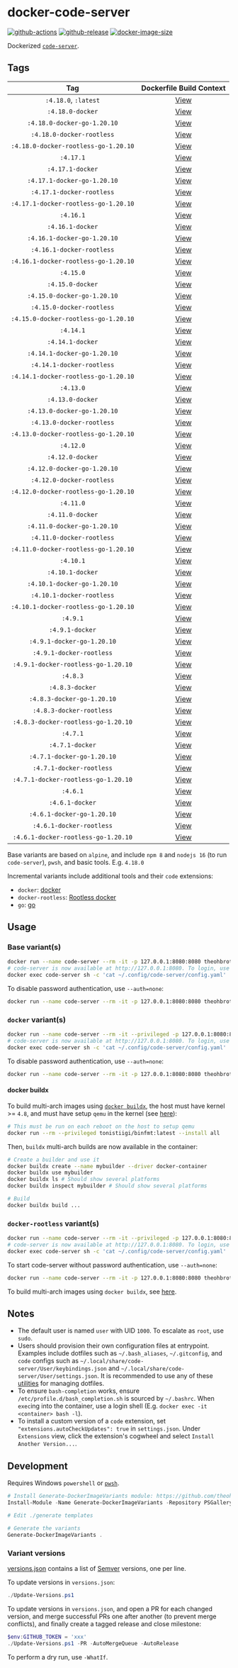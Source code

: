 # docker-code-server

[![github-actions](https://github.com/theohbrothers/docker-code-server/workflows/ci-master-pr/badge.svg)](https://github.com/theohbrothers/docker-code-server/actions)
[![github-release](https://img.shields.io/github/v/release/theohbrothers/docker-code-server?style=flat-square)](https://github.com/theohbrothers/docker-code-server/releases/)
[![docker-image-size](https://img.shields.io/docker/image-size/theohbrothers/docker-code-server/latest)](https://hub.docker.com/r/theohbrothers/docker-code-server)

Dockerized [`code-server`](https://github.com/coder/code-server).

## Tags

| Tag | Dockerfile Build Context |
|:-------:|:---------:|
| `:4.18.0`, `:latest` | [View](variants/4.18.0) |
| `:4.18.0-docker` | [View](variants/4.18.0-docker) |
| `:4.18.0-docker-go-1.20.10` | [View](variants/4.18.0-docker-go-1.20.10) |
| `:4.18.0-docker-rootless` | [View](variants/4.18.0-docker-rootless) |
| `:4.18.0-docker-rootless-go-1.20.10` | [View](variants/4.18.0-docker-rootless-go-1.20.10) |
| `:4.17.1` | [View](variants/4.17.1) |
| `:4.17.1-docker` | [View](variants/4.17.1-docker) |
| `:4.17.1-docker-go-1.20.10` | [View](variants/4.17.1-docker-go-1.20.10) |
| `:4.17.1-docker-rootless` | [View](variants/4.17.1-docker-rootless) |
| `:4.17.1-docker-rootless-go-1.20.10` | [View](variants/4.17.1-docker-rootless-go-1.20.10) |
| `:4.16.1` | [View](variants/4.16.1) |
| `:4.16.1-docker` | [View](variants/4.16.1-docker) |
| `:4.16.1-docker-go-1.20.10` | [View](variants/4.16.1-docker-go-1.20.10) |
| `:4.16.1-docker-rootless` | [View](variants/4.16.1-docker-rootless) |
| `:4.16.1-docker-rootless-go-1.20.10` | [View](variants/4.16.1-docker-rootless-go-1.20.10) |
| `:4.15.0` | [View](variants/4.15.0) |
| `:4.15.0-docker` | [View](variants/4.15.0-docker) |
| `:4.15.0-docker-go-1.20.10` | [View](variants/4.15.0-docker-go-1.20.10) |
| `:4.15.0-docker-rootless` | [View](variants/4.15.0-docker-rootless) |
| `:4.15.0-docker-rootless-go-1.20.10` | [View](variants/4.15.0-docker-rootless-go-1.20.10) |
| `:4.14.1` | [View](variants/4.14.1) |
| `:4.14.1-docker` | [View](variants/4.14.1-docker) |
| `:4.14.1-docker-go-1.20.10` | [View](variants/4.14.1-docker-go-1.20.10) |
| `:4.14.1-docker-rootless` | [View](variants/4.14.1-docker-rootless) |
| `:4.14.1-docker-rootless-go-1.20.10` | [View](variants/4.14.1-docker-rootless-go-1.20.10) |
| `:4.13.0` | [View](variants/4.13.0) |
| `:4.13.0-docker` | [View](variants/4.13.0-docker) |
| `:4.13.0-docker-go-1.20.10` | [View](variants/4.13.0-docker-go-1.20.10) |
| `:4.13.0-docker-rootless` | [View](variants/4.13.0-docker-rootless) |
| `:4.13.0-docker-rootless-go-1.20.10` | [View](variants/4.13.0-docker-rootless-go-1.20.10) |
| `:4.12.0` | [View](variants/4.12.0) |
| `:4.12.0-docker` | [View](variants/4.12.0-docker) |
| `:4.12.0-docker-go-1.20.10` | [View](variants/4.12.0-docker-go-1.20.10) |
| `:4.12.0-docker-rootless` | [View](variants/4.12.0-docker-rootless) |
| `:4.12.0-docker-rootless-go-1.20.10` | [View](variants/4.12.0-docker-rootless-go-1.20.10) |
| `:4.11.0` | [View](variants/4.11.0) |
| `:4.11.0-docker` | [View](variants/4.11.0-docker) |
| `:4.11.0-docker-go-1.20.10` | [View](variants/4.11.0-docker-go-1.20.10) |
| `:4.11.0-docker-rootless` | [View](variants/4.11.0-docker-rootless) |
| `:4.11.0-docker-rootless-go-1.20.10` | [View](variants/4.11.0-docker-rootless-go-1.20.10) |
| `:4.10.1` | [View](variants/4.10.1) |
| `:4.10.1-docker` | [View](variants/4.10.1-docker) |
| `:4.10.1-docker-go-1.20.10` | [View](variants/4.10.1-docker-go-1.20.10) |
| `:4.10.1-docker-rootless` | [View](variants/4.10.1-docker-rootless) |
| `:4.10.1-docker-rootless-go-1.20.10` | [View](variants/4.10.1-docker-rootless-go-1.20.10) |
| `:4.9.1` | [View](variants/4.9.1) |
| `:4.9.1-docker` | [View](variants/4.9.1-docker) |
| `:4.9.1-docker-go-1.20.10` | [View](variants/4.9.1-docker-go-1.20.10) |
| `:4.9.1-docker-rootless` | [View](variants/4.9.1-docker-rootless) |
| `:4.9.1-docker-rootless-go-1.20.10` | [View](variants/4.9.1-docker-rootless-go-1.20.10) |
| `:4.8.3` | [View](variants/4.8.3) |
| `:4.8.3-docker` | [View](variants/4.8.3-docker) |
| `:4.8.3-docker-go-1.20.10` | [View](variants/4.8.3-docker-go-1.20.10) |
| `:4.8.3-docker-rootless` | [View](variants/4.8.3-docker-rootless) |
| `:4.8.3-docker-rootless-go-1.20.10` | [View](variants/4.8.3-docker-rootless-go-1.20.10) |
| `:4.7.1` | [View](variants/4.7.1) |
| `:4.7.1-docker` | [View](variants/4.7.1-docker) |
| `:4.7.1-docker-go-1.20.10` | [View](variants/4.7.1-docker-go-1.20.10) |
| `:4.7.1-docker-rootless` | [View](variants/4.7.1-docker-rootless) |
| `:4.7.1-docker-rootless-go-1.20.10` | [View](variants/4.7.1-docker-rootless-go-1.20.10) |
| `:4.6.1` | [View](variants/4.6.1) |
| `:4.6.1-docker` | [View](variants/4.6.1-docker) |
| `:4.6.1-docker-go-1.20.10` | [View](variants/4.6.1-docker-go-1.20.10) |
| `:4.6.1-docker-rootless` | [View](variants/4.6.1-docker-rootless) |
| `:4.6.1-docker-rootless-go-1.20.10` | [View](variants/4.6.1-docker-rootless-go-1.20.10) |

Base variants are based on `alpine`, and include `npm 8` and `nodejs 16` (to run `code-server`), `pwsh`, and basic tools. E.g. `4.18.0`

Incremental variants include additional tools and their `code` extensions:

- `docker`: [docker](https://docs.docker.com/engine/)
- `docker-rootless`: [Rootless docker](https://docs.docker.com/engine/security/rootless/)
- `go`: [go](https://go.dev)

## Usage

### Base variant(s)

```sh
docker run --name code-server --rm -it -p 127.0.0.1:8080:8080 theohbrothers/docker-code-server:4.18.0
# code-server is now available at http://127.0.0.1:8080. To login, use the password in the config file: --bind-addr=0.0.0.0:8080 --auth=none --disable-telemetry --disable-update-check
docker exec code-server sh -c 'cat ~/.config/code-server/config.yaml'
```

To disable password authentication, use `--auth=none`:

```sh
docker run --name code-server --rm -it -p 127.0.0.1:8080:8080 theohbrothers/docker-code-server:4.18.0 --bind-addr=0.0.0.0:8080 --auth=none --disable-telemetry --disable-update-check
```

### `docker` variant(s)

```sh
docker run --name code-server --rm -it --privileged -p 127.0.0.1:8080:8080 theohbrothers/docker-code-server:4.18.0-docker
# code-server is now available at http://127.0.0.1:8080. To login, use the password in the config file:
docker exec code-server sh -c 'cat ~/.config/code-server/config.yaml'
```

To disable password authentication, use `--auth=none`:

```sh
docker run --name code-server --rm -it -p 127.0.0.1:8080:8080 theohbrothers/docker-code-server:4.18.0-docker --bind-addr=0.0.0.0:8080 --auth=none --disable-telemetry --disable-update-check
```

#### docker buildx

To build multi-arch images using [`docker buildx`](https://docs.docker.com/engine/reference/commandline/buildx/), the host must have kernel >= `4.8`, and must have setup `qemu` in the kernel (see [here](https://github.com/docker/setup-qemu-action)):

```sh
# This must be run on each reboot on the host to setup qemu
docker run --rm --privileged tonistiigi/binfmt:latest --install all
```

Then, `buildx` multi-arch builds are now available in the container:

```sh
# Create a builder and use it
docker buildx create --name mybuilder --driver docker-container
docker buildx use mybuilder
docker buildx ls # Should show several platforms
docker buildx inspect mybuilder # Should show several platforms

# Build
docker buildx build ...
```

### `docker-rootless` variant(s)

```sh
docker run --name code-server --rm -it --privileged -p 127.0.0.1:8080:8080 theohbrothers/docker-code-server:4.18.0-docker-rootless
# code-server is now available at http://127.0.0.1:8080. To login, use the password in the config file:
docker exec code-server sh -c 'cat ~/.config/code-server/config.yaml'
```

To start code-server without password authentication, use `--auth=none`:

```sh
docker run --name code-server --rm -it -p 127.0.0.1:8080:8080 theohbrothers/docker-code-server:4.18.0-docker-rootless --bind-addr=0.0.0.0:8080 --auth=none --disable-telemetry --disable-update-check
```

To build multi-arch images using `docker buildx`, see [here](#docker-buildx).

## Notes

- The default user is named `user` with UID `1000`. To escalate as `root`, use `sudo`.
- Users should provision their own configuration files at entrypoint. Examples include dotfiles such as `~/.bash_aliases`, `~/.gitconfig`, and `code` configs such as `~/.local/share/code-server/User/keybindings.json` and `~/.local/share/code-server/User/settings.json`. It is recommended to use any of these [utilities](https://dotfiles.github.io/utilities/) for managing dotfiles.
- To ensure `bash-completion` works, ensure `/etc/profile.d/bash_completion.sh` is sourced by `~/.bashrc`. When `exec`ing into the container, use a login shell (E.g. `docker exec -it <container> bash -l`).
- To install a custom version of a `code` extension, set `"extensions.autoCheckUpdates": true` in `settings.json`. Under `Extensions` view, click the extension's cogwheel and select `Install Another Version...`.

## Development

Requires Windows `powershell` or [`pwsh`](https://github.com/PowerShell/PowerShell).

```powershell
# Install Generate-DockerImageVariants module: https://github.com/theohbrothers/Generate-DockerImageVariants
Install-Module -Name Generate-DockerImageVariants -Repository PSGallery -Scope CurrentUser -Force -Verbose

# Edit ./generate templates

# Generate the variants
Generate-DockerImageVariants .
```

### Variant versions

[versions.json](generate/definitions/versions.json) contains a list of [Semver](https://semver.org/) versions, one per line.

To update versions in `versions.json`:

```powershell
./Update-Versions.ps1
```

To update versions in `versions.json`, and open a PR for each changed version, and merge successful PRs one after another (to prevent merge conflicts), and finally create a tagged release and close milestone:

```powershell
$env:GITHUB_TOKEN = 'xxx'
./Update-Versions.ps1 -PR -AutoMergeQueue -AutoRelease
```

To perform a dry run, use `-WhatIf`.
